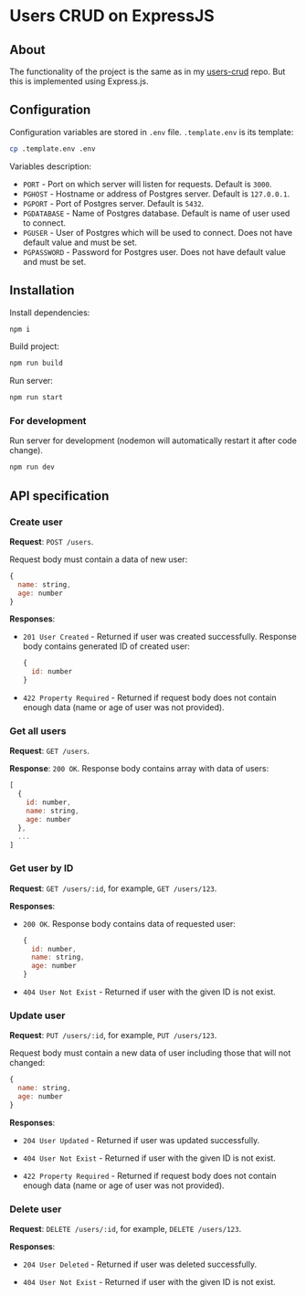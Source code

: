 # Users CRUD on ExpressJS

## About

The functionality of the project is the same as in my
[users-crud](github.com/kvitee/users-crud) repo.
But this is implemented using Express.js.

## Configuration

Configuration variables are stored in `.env` file. `.template.env` is its template:

```sh
cp .template.env .env
```

Variables description:

- `PORT` - Port on which server will listen for requests. Default is `3000`.
- `PGHOST` - Hostname or address of Postgres server. Default is `127.0.0.1`.
- `PGPORT` - Port of Postgres server. Default is `5432`.
- `PGDATABASE` - Name of Postgres database. Default is name of user used
  to connect.
- `PGUSER` - User of Postgres which will be used to connect.
  Does not have default value and must be set.
- `PGPASSWORD` - Password for Postgres user. Does not have default value
  and must be set.

## Installation

Install dependencies:

```sh
npm i
```

Build project:

```sh
npm run build
```

Run server:

```sh
npm run start
```

### For development

Run server for development (nodemon will automatically restart it
after code change).

```sh
npm run dev
```

## API specification

### Create user

**Request**: `POST /users`.

Request body must contain a data of new user:

```js
{
  name: string,
  age: number
}
```

**Responses**:

- `201 User Created` - Returned if user was created successfully.
  Response body contains generated ID of created user:

  ```js
  {
    id: number
  }
  ```

- `422 Property Required` - Returned if request body does not contain
  enough data (name or age of user was not provided).

### Get all users

**Request**: `GET /users`.

**Response**: `200 OK`. Response body contains array with data of users:

```js
[
  {
    id: number,
    name: string,
    age: number
  },
  ...
]
```

### Get user by ID

**Request**: `GET /users/:id`, for example, `GET /users/123`.

**Responses**:

- `200 OK`. Response body contains data of requested user:

  ```js
  {
    id: number,
    name: string,
    age: number
  }
  ```

- `404 User Not Exist` - Returned if user with the given ID is not exist.

### Update user

**Request**: `PUT /users/:id`, for example, `PUT /users/123`.

Request body must contain a new data of user including those that
will not changed:

```js
{
  name: string,
  age: number
}
```

**Responses**:

- `204 User Updated` - Returned if user was updated successfully.

- `404 User Not Exist` - Returned if user with the given ID is not exist.

- `422 Property Required` - Returned if request body does not contain
  enough data (name or age of user was not provided).

### Delete user

**Request**: `DELETE /users/:id`, for example, `DELETE /users/123`.

**Responses**:

- `204 User Deleted` - Returned if user was deleted successfully.

- `404 User Not Exist` - Returned if user with the given ID is not exist.
